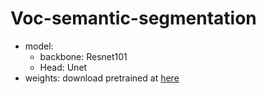 # Voc-semantic-segmentation
- model: 
  - backbone: Resnet101
  - Head: Unet
- weights: download pretrained at [here](https://doc-0k-4o-docs.googleusercontent.com/docs/securesc/noohie0gc37ihdncsa3um4klssv3okgf/01glle8dpknuam6vraqb80ev7r0kkjkt/1686148425000/13613996676383359341/13613996676383359341/1qJBkP9tS-3_iPNpy6YdyHCuMn0V40nff?e=download&ax=ADWCPKC8aPsfvDuuIiaIPV3bg0Lh36bZPbR_bryBLPI6GuztX5N87aezGB-Uq0mG7960e8oWissxdK9fulpnHuR8A00NUh0F7RjZ45kTXylRSnghVks-_WlrNSbNB5uZF-NsPg_xCQRLdf9skhSBBmMZakI6QGSIFUdG2LYRhTGUyMcRL2G6Wx02hwamF-UmCw-aAsqqwhxJkyVqflCg--pklhHBSD6iLX1dcaq6rucW3BH8ywzBsJHDxg3kQbnVXHvwCcfI5N9rA6YjPy30p4fJmCWgJcuxJzaErJr6U18NI1bNpapfshkRAm9_qHW465RZ3exSFAw1Gfi_2EAh8B8c_zdrhSNE2EK-p_NksuntmPPORw5jGUbqLQyQU4E71iz0PdV8DZmnEabf38a5-titDSXxNJXRR_VI7_j5KgxOH1phcx_wGXyZuQC2OibQARxKje5aOlHoYZUALZTblbRBaDe-e9jNZMzvZC04ptr0yIz43qn_W5Puix2XjMJqJOkadbpb0ufG2o4XJyaBT2fIz1aLWiqAtY64PRyfdyLk71EzlMt3ufTSFqTPNqoi26KwEh6dEdHCoLB5DNxrAME_-qivfNy9RlYWb-N_OuQMCF-Y4XEUUTfoSgNhjx042pGBeeVJu_JT2bvP7IlqfGjuX1mqQaDL_ZIpE-6D3npQelpfrTQ1uk9W0SRDb6A7DRN41wk6f19Q9S1BSvxBK8rJxoUbC8Uq0YaPuEawzI3FKxx5GAGgq8ayCIwKV2j5k7dproQ8ySs3RpAnWSv0okeC1offXbvpYgbJZP-kJZ274kbJRJk1-yNuFMNls_5pzreeQsBrLJLMgl-N0aK6uxE_xNiJ4GiSOF5WCUfsFvIBxDcRwXr_dA6WPFIWz1A0LNwflQMjcxoTC-gidJ2XMED4o9nTXwVHH87xpvg&uuid=d8723ee8-2a1a-4ef4-8238-5ec8e80bdf82&authuser=1&nonce=g56tr7vvk77n2&user=13613996676383359341&hash=ulcctiqf7n4k2tpj41hvtq74ljbs0ibj)
